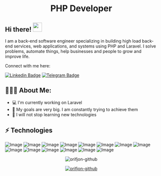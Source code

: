 <h1 align="center">PHP Developer</h1>

## Hi there! <img src="https://raw.githubusercontent.com/aemmadi/aemmadi/master/wave.gif" width="30px">

I am a back-end software engineer specializing in building high load back-end services, web applications, and systems using PHP and Laravel. I solve problems, automate things, help businesses and people to grow and improve life. </br>

Connect with me here:

[![Linkedin Badge](https://img.shields.io/badge/-Orifjon_Oripov-blue?style=flat-square&logo=Linkedin&logoColor=white&link=https://www.linkedin.com/in/orifjon-orifov-a17125212/)](https://www.linkedin.com/in/orifjon-orifov-a17125212/) 
[![Telegram Badge](https://img.shields.io/badge/@orifjon_oripov-2CA5E0?style=flat-square&logo=telegram&logoColor=white&link=https://t.me/orifjon_oripov)](https://t.me/orifjon_oripov)

  
<h2 align="left">👨🏻‍💻 About Me:</h2>

- :computer: I'm currently working on Laravel  
- :triangular_flag_on_post: My goals are very big. I am constantly trying to achieve them
- :rocket: I will not stop learning new technologies

## ⚡ Technologies

![Image](https://img.shields.io/badge/Laravel-FF2D20?style=for-the-badge&logo=laravel&logoColor=white)
![Image](https://img.shields.io/badge/php-777BB4?style=for-the-badge&logo=php&logoColor=white)
![Image](https://img.shields.io/badge/MySQL-005C84?style=for-the-badge&logo=mysql&logoColor=white)
![Image](https://img.shields.io/badge/PostgreSQL-316192?style=for-the-badge&logo=postgresql&logoColor=white)
![Image](https://img.shields.io/badge/JavaScript-323330?style=for-the-badge&logo=javascript&logoColor=F7DF1E)
![Image](https://img.shields.io/badge/Tailwind_CSS-38B2AC?style=for-the-badge&logo=tailwind-css&logoColor=white)
![Image](https://img.shields.io/badge/Nginx-009639?style=for-the-badge&logo=nginx&logoColor=white)
![Image](https://img.shields.io/badge/Apache-D22128?style=for-the-badge&logo=Apache&logoColor=white)
![Image](https://img.shields.io/badge/Linux-FCC624?style=for-the-badge&logo=linux&logoColor=black)
![Image](https://img.shields.io/badge/Git-F05032?style=for-the-badge&logo=git&logoColor=white)
![Image](https://img.shields.io/badge/-HTML5-E34F26?style=for-the-badge&logo=html5&logoColor=white)
![Image](https://img.shields.io/badge/-CSS3-1572B6?style=for-the-badge&logo=css3)
![Image](https://img.shields.io/badge/-Bootstrap-563D7C?style=for-the-badge&logo=bootstrap)
![Image](https://img.shields.io/badge/Git-F05032?style=for-the-badge&logo=git&logoColor=white)

<p align="center"> <img src="https://github-readme-stats.vercel.app/api?username=orifjon-github&show_icons=true&theme=gotham" alt="orifjon-github" />

<p align="center"> <a href="https://github.com/ryo-ma/github-profile-trophy"><img src="https://github-profile-trophy.vercel.app/?username=orifjon-github&theme=onestar&row=1&margin-w=15&margin-h=15&no-bg=true" alt="orifjon-github" /></a> </p>





